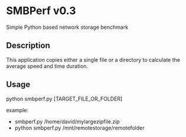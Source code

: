 # SMBPerf v0.3

Simple Python based network storage benchmark

## Description
This application copies either a single file or a directory to calculate the average speed and time duration.

## Usage
python smbperf.py [TARGET_FILE_OR_FOLDER]

example: 
- smbperf.py /home/david/mylargezipfile.zip
- python smbperf.py /mnt/remotestorage/remotefolder
